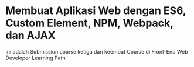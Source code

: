 # Membuat Aplikasi Web dengan ES6, Custom Element, NPM, Webpack, dan AJAX
Ini adalah Submission course ketiga dari keempat Course di Front-End Web Developer Learning Path
